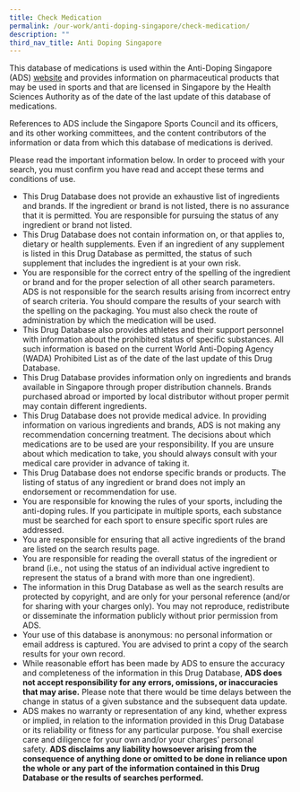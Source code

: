 ```yaml
---
title: Check Medication
permalink: /our-work/anti-doping-singapore/check-medication/
description: ""
third_nav_title: Anti Doping Singapore
---
```

This database of medications is used within the Anti-Doping Singapore (ADS) [website](/our-work/anti-doping-singapore/about-ads/) and provides information on pharmaceutical products that may be used in sports and that are licensed in Singapore by the Health Sciences Authority as of the date of the last update of this database of medications.

References to ADS include the Singapore Sports Council and its officers, and its other working committees, and the content contributors of the information or data from which this database of medications is derived.

Please read the important information below. In order to proceed with your search, you must confirm you have read and accept these terms and conditions of use.

*   This Drug Database does not provide an exhaustive list of ingredients and brands. If the ingredient or brand is not listed, there is no assurance that it is permitted. You are responsible for pursuing the status of any ingredient or brand not listed.
*   This Drug Database does not contain information on, or that applies to, dietary or health supplements. Even if an ingredient of any supplement is listed in this Drug Database as permitted, the status of such supplement that includes the ingredient is at your own risk.
*   You are responsible for the correct entry of the spelling of the ingredient or brand and for the proper selection of all other search parameters. ADS is not responsible for the search results arising from incorrect entry of search criteria. You should compare the results of your search with the spelling on the packaging. You must also check the route of administration by which the medication will be used.
*   This Drug Database also provides athletes and their support personnel with information about the prohibited status of specific substances. All such information is based on the current World Anti-Doping Agency (WADA) Prohibited List as of the date of the last update of this Drug Database.
*   This Drug Database provides information only on ingredients and brands available in Singapore through proper distribution channels. Brands purchased abroad or imported by local distributor without proper permit may contain different ingredients.
*   This Drug Database does not provide medical advice. In providing information on various ingredients and brands, ADS is not making any recommendation concerning treatment. The decisions about which medications are to be used are your responsibility. If you are unsure about which medication to take, you should always consult with your medical care provider in advance of taking it.
*   This Drug Database does not endorse specific brands or products. The listing of status of any ingredient or brand does not imply an endorsement or recommendation for use.
*   You are responsible for knowing the rules of your sports, including the anti-doping rules. If you participate in multiple sports, each substance must be searched for each sport to ensure specific sport rules are addressed.
*   You are responsible for ensuring that all active ingredients of the brand are listed on the search results page.
*   You are responsible for reading the overall status of the ingredient or brand (i.e., not using the status of an individual active ingredient to represent the status of a brand with more than one ingredient).
*   The information in this Drug Database as well as the search results are protected by copyright, and are only for your personal reference (and/or for sharing with your charges only). You may not reproduce, redistribute or disseminate the information publicly without prior permission from ADS.
*   Your use of this database is anonymous: no personal information or email address is captured. You are advised to print a copy of the search results for your own record.
*   While reasonable effort has been made by ADS to ensure the accuracy and completeness of the information in this Drug Database, **ADS does not accept responsibility for any errors, omissions, or inaccuracies that may arise.** Please note that there would be time delays between the change in status of a given substance and the subsequent data update.
*   ADS makes no warranty or representation of any kind, whether express or implied, in relation to the information provided in this Drug Database or its reliability or fitness for any particular purpose. You shall exercise care and diligence for your own and/or your charges’ personal safety. **ADS disclaims any liability howsoever arising from the consequence of anything done or omitted to be done in reliance upon the whole or any part of the information contained in this Drug Database or the results of searches performed.**